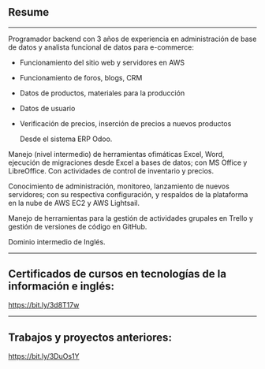# 
Resume
---
___
Programador backend con 3 años de experiencia en administración de base de datos y analista funcional de datos para e-commerce:
* Funcionamiento del sitio web y servidores en AWS
* Funcionamiento de foros, blogs, CRM
* Datos de productos, materiales para la producción
* Datos de usuario
* Verificación de precios, inserción de precios a nuevos productos

    Desde el sistema ERP Odoo.

Manejo (nivel intermedio) de herramientas ofimáticas Excel, Word, ejecución de migraciones desde Excel a bases de datos; con MS Office y LibreOffice.
Con actividades de control de inventario y precios.

Conocimiento de administración, monitoreo, lanzamiento de nuevos servidores; con su respectiva configuración, y respaldos de la plataforma en la nube de AWS EC2 y AWS Lightsail.

Manejo de herramientas para la gestión de actividades grupales en Trello y gestión de versiones de código en GitHub.

Dominio intermedio de Inglés.
___

Certificados de cursos en tecnologías de la información e inglés:
---
https://bit.ly/3d8T17w
___

Trabajos y proyectos anteriores:
---
https://bit.ly/3DuOs1Y
